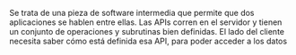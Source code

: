 
Se trata de una pieza de software intermedia que permite que dos aplicaciones se hablen entre ellas. Las APIs corren en el servidor y tienen un conjunto de operaciones y subrutinas bien definidas. El lado del cliente necesita saber cómo está definida esa API, para poder acceder a los datos